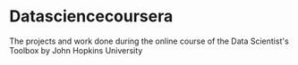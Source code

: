 # Datasciencecoursera
The projects and work done during the online course of the Data Scientist's Toolbox by John Hopkins University

